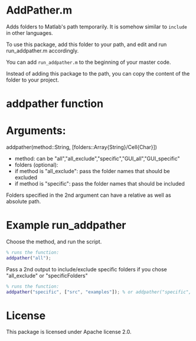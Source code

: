 # AddPather.m
Adds folders to Matlab's path temporarily. It is somehow similar to `include` in other languages.

To use this package, add this folder to your path, and edit and run run_addpather.m accordingly.

You can add `run_addpather.m` to the beginning of your master code.

Instead of adding this package to the path, you can copy the content of the folder to your project.

# addpather function

# Arguments:
addpather(method::String, [folders::Array{String}/Cell{Char}])

 - method: can be "all","all_exclude","specific","GUI_all","GUI_specific"
 - folders (optional):
  - if method is "all_exclude": pass the folder names that should be excluded
  - if method is "specific": pass the folder names that should be included

Folders specified in the 2nd argument can have a relative as well as absolute path.

# Example run_addpather
Choose the method, and run the script.
```matlab
% runs the function:
addpather("all");
```

Pass a 2nd output to include/exclude specific folders if you chose "all_exclude" or "specificFolders"
```matlab
% runs the function:
addpather("specific", ["src", "examples"]); % or addpather("specific", {'src', 'examples'});
```

# License
This package is licensed under Apache license 2.0.
